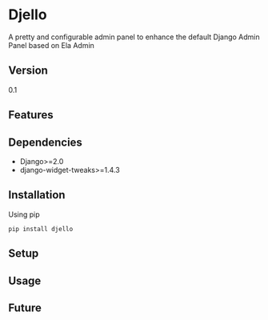 # Djello
A pretty and configurable admin panel to enhance the default Django Admin Panel based on Ela Admin

## Version
0.1

## Features


## Dependencies

* Django>=2.0
* django-widget-tweaks>=1.4.3

## Installation

Using pip

```
pip install djello
```

## Setup


## Usage


## Future
